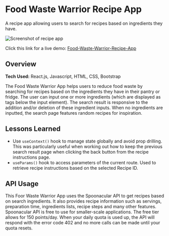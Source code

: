 # Food Waste Warrior Recipe App
A recipe app allowing users to search for recipes based on ingredients they have.

![Screenshot of recipe app](public/recipe-app-home.png)

Click this link for a live demo: [Food-Waste-Warrior-Recipe-App](https://main.d3nfd799s6mstg.amplifyapp.com/)

## Overview
**Tech Used:** React.js, Javascript, HTML, CSS, Bootstrap

The Food Waste Warrior App helps users to reduce food waste by searching for recipes based on the ingredients they have in their pantry or fridge. The user can input one or more ingredients (which are displayed as tags below the input element). The search result is responsive to the addition and/or deletion of these ingredient inputs. When no ingredients are inputted, the search page features random recipes for inspiration. 

## Lessons Learned
- Use `useContext()` hook to manage state globally and avoid prop drilling. This was particularly useful when working out how to keep the previous search result page when clicking the back button from the recipe instructions page.
- `useParams()` hook to access parameters of the current route. Used to retrieve recipe instructions based on the selected Recipe ID.

## API Usage
This Foor Waste Warrior App uses the Spoonacular API to get recipes based on search ingredients. It also provides recipe information such as servings, preparation time, ingredients lists, recipe steps and many other features. Spoonacular API is free to use for smaller-scale applications. The free tier allows for 150 points/day. When your daily quota is used up, the API will respond with the error code 402 and no more calls can be made until your quota resets.
